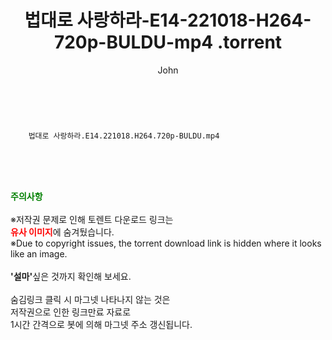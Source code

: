 ﻿---
layout: post
title:  "                    법대로 사랑하라-E14-221018-H264-720p-BULDU-mp4                .torrent"
author: John
categories: [ 드라마 ]
tags: [  ]
image:  
description: "                    법대로 사랑하라-E14-221018-H264-720p-BULDU-mp4                 torrent 정보 공유"
toc: true
toc_sticky: true
---

<br>

        법대로 사랑하라.E14.221018.H264.720p-BULDU.mp4    
    
<br><br><br>
<p data-ke-size="size16"><b><span style="color: green;">주의사항</span></b><br /><br />※저작권 문제로 인해 토렌트 다운로드 링크는<br /><b><span style="color: red;">유사 이미지</span></b>에 숨겨뒀습니다.<br />※Due to copyright issues, the torrent download link is hidden where it looks like an image.<br /><br /><b>'설마'</b>싶은 것까지 확인해 보세요.<br /><br />숨김링크 클릭 시 마그넷 나타나지 않는 것은<br />저작권으로 인한 링크만료 자료로<br />1시간 간격으로 봇에 의해 마그넷 주소 갱신됩니다.</p>
